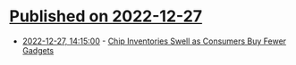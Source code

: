 # [Published on 2022-12-27](index.md)

* [2022-12-27, 14:15:00](https://slashdot.org/story/22/12/27/1415219/chip-inventories-swell-as-consumers-buy-fewer-gadgets?utm_source=rss1.0mainlinkanon&utm_medium=feed) - [Chip Inventories Swell as Consumers Buy Fewer Gadgets](https://slashdot.org/story/22/12/27/1415219/chip-inventories-swell-as-consumers-buy-fewer-gadgets?utm_source=rss1.0mainlinkanon&utm_medium=feed)
